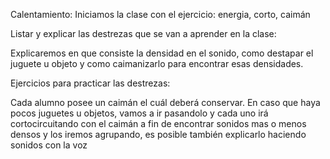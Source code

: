 
Calentamiento:
Iniciamos la clase con el ejercicio: energia, corto, caimán 

Listar y explicar las destrezas que se van a aprender en la clase:

Explicaremos en que consiste la densidad en el sonido, como destapar el juguete u objeto y como caimanizarlo para encontrar esas densidades.

Ejercicios para practicar las destrezas:

Cada alumno posee un caimán el cuál deberá conservar. En caso que haya pocos juguetes u objetos, vamos a ir pasandolo y cada uno irá cortocircuitando con el caimán a fin de encontrar sonidos mas o menos densos y los iremos agrupando, es posible también explicarlo haciendo sonidos con la voz


